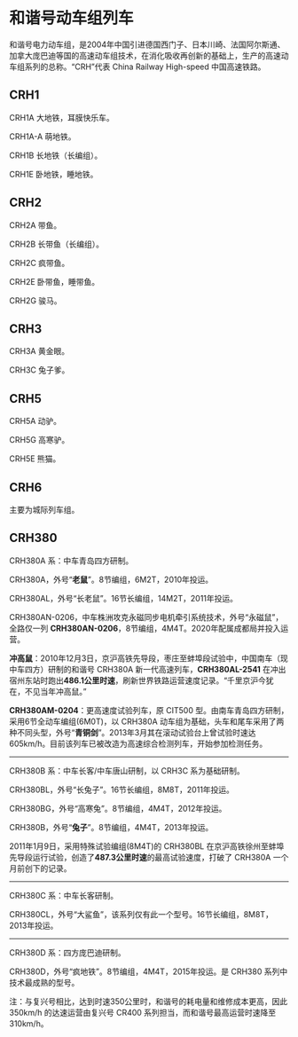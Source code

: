 # 和谐号动车组列车

和谐号电力动车组，是2004年中国引进德国西门子、日本川崎、法国阿尔斯通、加拿大庞巴迪等国的高速动车组技术，在消化吸收再创新的基础上，生产的高速动车组系列的总称。“CRH”代表 China Railway High-speed 中国高速铁路。

## CRH1

CRH1A 大地铁，耳膜快乐车。

CRH1A-A 萌地铁。

CRH1B 长地铁（长编组）。

CRH1E 卧地铁，睡地铁。

## CRH2

CRH2A 带鱼。

CRH2B 长带鱼（长编组）。

CRH2C 疯带鱼。

CRH2E 卧带鱼，睡带鱼。

CRH2G 骏马。

## CRH3

CRH3A 黄金眼。

CRH3C 兔子爹。

## CRH5

CRH5A 动驴。

CRH5G 高寒驴。

CRH5E 熊猫。

## CRH6

主要为城际列车组。

## CRH380

CRH380A 系：中车青岛四方研制。

CRH380A，外号“**老鼠**”。8节编组，6M2T，2010年投运。

CRH380AL，外号“长老鼠”。16节长编组，14M2T，2011年投运。

CRH380AN-0206，中车株洲攻克永磁同步电机牵引系统技术，外号“永磁鼠”，全路仅一列 **CRH380AN-0206**，8节编组，4M4T。2020年配属成都局并投入运营。

**冲高鼠**：2010年12月3日，京沪高铁先导段，枣庄至蚌埠段试验中，中国南车（现中车四方）研制的和谐号 CRH380A 新一代高速列车，**CRH380AL-2541** 在冲出宿州东站时跑出**486.1公里时速**，刷新世界铁路运营速度记录。“千里京沪今犹在，不见当年冲高鼠。”

**CRH380AM-0204**：更高速度试验列车，原 CIT500 型。由南车青岛四方研制，采用6节全动车编组(6M0T)，以 CRH380A 动车组为基础，头车和尾车采用了两种不同头型，外号“**青铜剑**”。2013年3月其在滚动试验台上曾试验时速达605km/h。目前该列车已被改造为高速综合检测列车，开始参加检测任务。

---

CRH380B 系：中车长客/中车唐山研制，以 CRH3C 系为基础研制。

CRH380BL，外号“长兔子”。16节长编组，8M8T，2011年投运。

CRH380BG，外号“高寒兔”。8节编组，4M4T，2012年投运。

CRH380B，外号“**兔子**”。8节编组，4M4T，2013年投运。

2011年1月9日，采用特殊试验编组(8M4T)的 CRH380BL 在京沪高铁徐州至蚌埠先导段运行试验，创造了**487.3公里时速**的最高试验速度，打破了 CRH380A 一个月前创下的记录。

---

CRH380C 系：中车长客研制。

CRH380CL，外号“大鲨鱼”，该系列仅有此一个型号。16节长编组，8M8T，2013年投运。

---

CRH380D 系：四方庞巴迪研制。

CRH380D，外号“疯地铁”。8节编组，4M4T，2015年投运。是 CRH380 系列中技术最成熟的型号。

注：与复兴号相比，达到时速350公里时，和谐号的耗电量和维修成本更高，因此 350km/h 的达速运营由复兴号 CR400 系列担当，而和谐号最高运营时速降至 310km/h。
